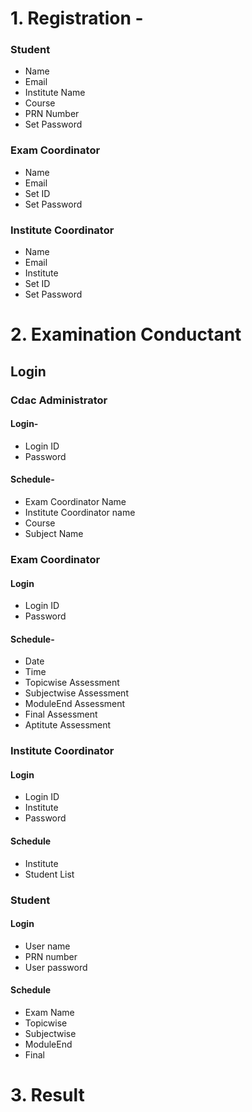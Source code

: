 # 1. Registration -
### Student
- Name
- Email
- Institute Name
- Course
- PRN Number
- Set Password
### Exam Coordinator
- Name
- Email
- Set ID
- Set Password
### Institute Coordinator
- Name
- Email
- Institute
- Set ID
- Set Password
# 2. Examination Conductant
## Login
### Cdac Administrator 
#### Login-
- Login ID
- Password
#### Schedule-
- Exam Coordinator Name
- Institute Coordinator name
- Course
- Subject Name
### Exam Coordinator
#### Login
- Login ID
- Password
#### Schedule-
- Date
- Time
- Topicwise Assessment
- Subjectwise Assessment
- ModuleEnd Assessment
- Final Assessment
- Aptitute Assessment
### Institute Coordinator
#### Login
- Login ID
- Institute
- Password
#### Schedule
- Institute
- Student List
### Student 
#### Login
- User name
- PRN number
- User password
#### Schedule
- Exam Name
- Topicwise
- Subjectwise
- ModuleEnd
- Final
# 3. Result



